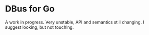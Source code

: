 # DBus for Go

A work in progress. Very unstable, API and semantics still changing. I
suggest looking, but not touching.
